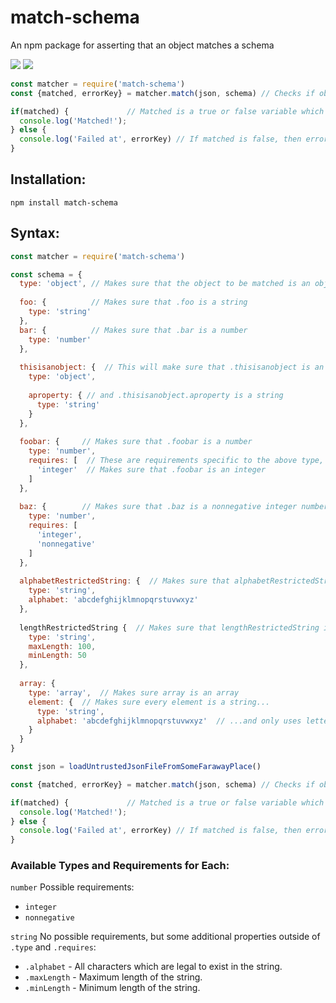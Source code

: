 # match-schema
An npm package for asserting that an object matches a schema

![](https://img.shields.io/appveyor/ci/gruntjs/grunt.svg) ![](https://img.shields.io/badge/license-MIT-green.svg)

```javascript
const matcher = require('match-schema')
const {matched, errorKey} = matcher.match(json, schema) // Checks if object json fits schema schema.

if(matched) {             // Matched is a true or false variable which tells whether the object in field json matched the schema provided
  console.log('Matched!');
} else {
  console.log('Failed at', errorKey) // If matched is false, then errorKey will be the property where the problem was. e.g. '.foo.bar'
}
```

## Installation:
```
npm install match-schema
```

## Syntax:

```javascript
const matcher = require('match-schema')

const schema = {
  type: 'object', // Makes sure that the object to be matched is an object. MAKE SURE TO DO THIS OR THE SCHEMA WILL ALWAYS MATCH!!!
  
  foo: {          // Makes sure that .foo is a string
    type: 'string'
  },
  bar: {          // Makes sure that .bar is a number
    type: 'number'
  },
  
  thisisanobject: {  // This will make sure that .thisisanobject is an object 
    type: 'object',
    
    aproperty: { // and .thisisanobject.aproperty is a string
      type: 'string'
    }
  },
  
  foobar: {     // Makes sure that .foobar is a number
    type: 'number',
    requires: [  // These are requirements specific to the above type, in this case number.
      'integer'  // Makes sure that .foobar is an integer
    ]
  },
  
  baz: {        // Makes sure that .baz is a nonnegative integer number.
    type: 'number',
    requires: [
      'integer',
      'nonnegative'
    ]
  },
  
  alphabetRestrictedString: {  // Makes sure that alphabetRestrictedString only uses letters from the lowercase alphabet.
    type: 'string',
    alphabet: 'abcdefghijklmnopqrstuvwxyz'
  },
  
  lengthRestrictedString {  // Makes sure that lengthRestrictedString is between 50 and 100 in length.
    type: 'string',
    maxLength: 100,
    minLength: 50
  },
  
  array: {
    type: 'array',  // Makes sure array is an array
    element: {  // Makes sure every element is a string...
      type: 'string',
      alphabet: 'abcdefghijklmnopqrstuvwxyz'  // ...and only uses letters from the lowercase alphabet.
    }
  }
}

const json = loadUntrustedJsonFileFromSomeFarawayPlace()

const {matched, errorKey} = matcher.match(json, schema) // Checks if object json fits schema schema.

if(matched) {             // Matched is a true or false variable which tells whether the object in field json matched the schema provided
  console.log('Matched!');
} else {
  console.log('Failed at', errorKey) // If matched is false, then errorKey will be the property where the first deviation from the schema was found. (e.g. '.foo.bar')
}
```

### Available Types and Requirements for Each:

`number` Possible requirements:
* `integer`
* `nonnegative`


`string` No possible requirements, but some additional properties outside of `.type` and `.requires`:
* `.alphabet` - All characters which are legal to exist in the string.
* `.maxLength` - Maximum length of the string.
* `.minLength` - Minimum length of the string.
